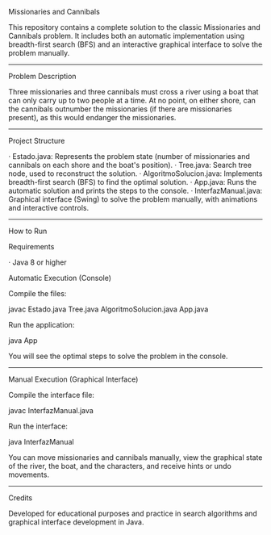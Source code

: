 Missionaries and Cannibals

This repository contains a complete solution to the classic Missionaries and Cannibals problem. It includes both an automatic implementation using breadth-first search (BFS) and an interactive graphical interface to solve the problem manually.

---

Problem Description

Three missionaries and three cannibals must cross a river using a boat that can only carry up to two people at a time. At no point, on either shore, can the cannibals outnumber the missionaries (if there are missionaries present), as this would endanger the missionaries.

---

Project Structure

· Estado.java: Represents the problem state (number of missionaries and cannibals on each shore and the boat's position).
· Tree.java: Search tree node, used to reconstruct the solution.
· AlgoritmoSolucion.java: Implements breadth-first search (BFS) to find the optimal solution.
· App.java: Runs the automatic solution and prints the steps to the console.
· InterfazManual.java: Graphical interface (Swing) to solve the problem manually, with animations and interactive controls.

---

How to Run

Requirements

· Java 8 or higher

Automatic Execution (Console)

Compile the files:

javac Estado.java Tree.java AlgoritmoSolucion.java App.java

Run the application:

java App

You will see the optimal steps to solve the problem in the console.

---

Manual Execution (Graphical Interface)

Compile the interface file:

javac InterfazManual.java

Run the interface:

java InterfazManual

You can move missionaries and cannibals manually, view the graphical state of the river, the boat, and the characters, and receive hints or undo movements.

---

Credits

Developed for educational purposes and practice in search algorithms and graphical interface development in Java.